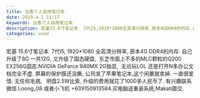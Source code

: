 ```yaml
---
title: 出售个人自用笔记本
date: 2019-4-1 11:17
keywords: 出售个人自用笔记本
description: 宏基15.6寸笔记本  7代I5,1920*1080全高清分辨率,原本4GDDR4的内存.自己升级了8G一共12G,又升级了固态硬盘,  东芝市面上不多的MLC颗粒的Q200EX256G固态.NVIDIAGeForce940MX2G独显, 
categories: used
---
```

<td class="t_f" id="postmessage_3362596">

宏基 15.6寸笔记本  7代I5, 1920*1080 全高清分辨率, 原本4G DDR4的内存. 自己升级了8G 一共12G, 又升级了固态硬盘,  东芝市面上不多的MLC颗粒的Q200 EX256G固态.NVIDIA GeForce 940MX 2G独显,  无论玩LOL 还是打开N多办公文档完全不虚. 屏幕的保护膜还没撕, 公司发了苹果笔记本,这个闲置就卖掉. 一直很爱惜. 无任何毛病,   明盘2.5W比索, 升级的费用就花了1000多人民币了. 有兴趣联系微信 Loong_08 或者小飞机 +639150913584.买电脑送重装系统,Makati面交.<br/>
<img alt="" border="0" class="zoom" data-cf-modified-4dfd049a90b12cf00d2c30bb-="" file="http://www.flw.ph/data/appbyme/upload/image/201904/01/nplPVUJs1T25.jpg" id="aimg_eKh3C" lazyloadthumb="1" onclick="" onmouseover="" src="http://www.flw.ph/data/appbyme/upload/image/201904/01/nplPVUJs1T25.jpg"/><br/>
<img alt="" border="0" class="zoom" data-cf-modified-4dfd049a90b12cf00d2c30bb-="" file="http://www.flw.ph/data/appbyme/upload/image/201904/01/JVb7hpdQMZPu.jpg" id="aimg_L3F1s" lazyloadthumb="1" onclick="" onmouseover="" src="http://www.flw.ph/data/appbyme/upload/image/201904/01/JVb7hpdQMZPu.jpg"/><br/>
<img alt="" border="0" class="zoom" data-cf-modified-4dfd049a90b12cf00d2c30bb-="" file="http://www.flw.ph/data/appbyme/upload/image/201904/01/xeoVgLocMTnE.jpg" id="aimg_b13Cc" lazyloadthumb="1" onclick="" onmouseover="" src="http://www.flw.ph/data/appbyme/upload/image/201904/01/xeoVgLocMTnE.jpg"/><br/>
<img alt="" border="0" class="zoom" data-cf-modified-4dfd049a90b12cf00d2c30bb-="" file="http://www.flw.ph/data/appbyme/upload/image/201904/01/CIXNsqR8USga.jpg" id="aimg_NqJUl" lazyloadthumb="1" onclick="" onmouseover="" src="http://www.flw.ph/data/appbyme/upload/image/201904/01/CIXNsqR8USga.jpg"/><br/>
<img alt="" border="0" class="zoom" data-cf-modified-4dfd049a90b12cf00d2c30bb-="" file="http://www.flw.ph/data/appbyme/upload/image/201904/01/eCyW81CDNArG.jpg" id="aimg_pfY4S" lazyloadthumb="1" onclick="" onmouseover="" src="http://www.flw.ph/data/appbyme/upload/image/201904/01/eCyW81CDNArG.jpg"/><br/>
<img alt="" border="0" class="zoom" data-cf-modified-4dfd049a90b12cf00d2c30bb-="" file="http://www.flw.ph/data/appbyme/upload/image/201904/01/XhXEUDipKtnR.jpg" id="aimg_yN610" lazyloadthumb="1" onclick="" onmouseover="" src="http://www.flw.ph/data/appbyme/upload/image/201904/01/XhXEUDipKtnR.jpg"/><br/>
<img alt="" border="0" class="zoom" data-cf-modified-4dfd049a90b12cf00d2c30bb-="" file="http://www.flw.ph/data/appbyme/upload/image/201904/01/f9UvyEXzlq8z.jpg" id="aimg_ThANG" lazyloadthumb="1" onclick="" onmouseover="" src="http://www.flw.ph/data/appbyme/upload/image/201904/01/f9UvyEXzlq8z.jpg"/><br/>
<img alt="" border="0" class="zoom" data-cf-modified-4dfd049a90b12cf00d2c30bb-="" file="http://www.flw.ph/data/appbyme/upload/image/201904/01/hyRaXdvNsSaz.jpg" id="aimg_qyolA" lazyloadthumb="1" onclick="" onmouseover="" src="http://www.flw.ph/data/appbyme/upload/image/201904/01/hyRaXdvNsSaz.jpg"/><br/>
<img alt="" border="0" class="zoom" data-cf-modified-4dfd049a90b12cf00d2c30bb-="" file="http://www.flw.ph/data/appbyme/upload/image/201904/01/fyWNt1X39j7T.jpg" id="aimg_AlZoO" lazyloadthumb="1" onclick="" onmouseover="" src="http://www.flw.ph/data/appbyme/upload/image/201904/01/fyWNt1X39j7T.jpg"/><br/>
</td>
